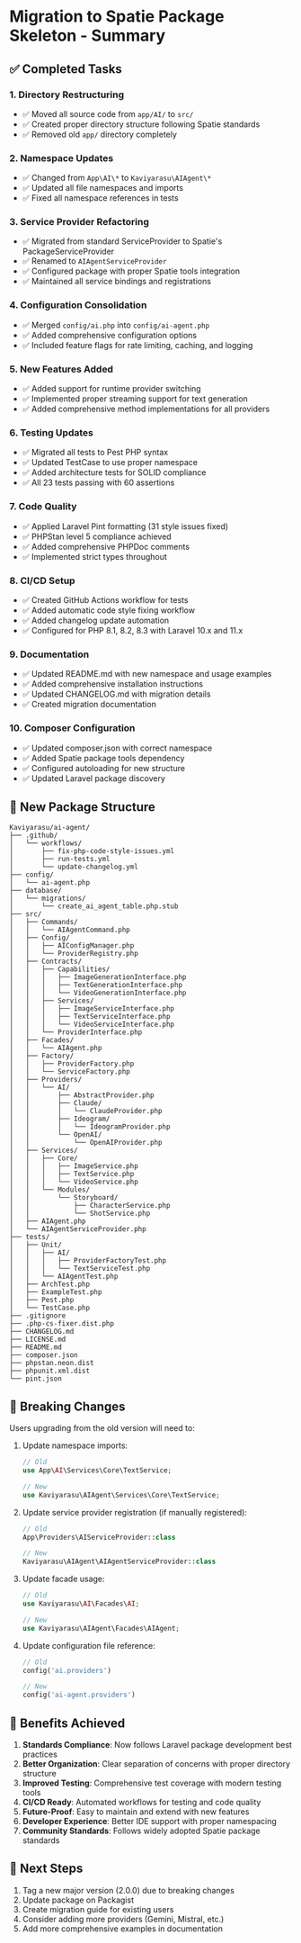 # Migration to Spatie Package Skeleton - Summary

## ✅ Completed Tasks

### 1. **Directory Restructuring**
- ✅ Moved all source code from `app/AI/` to `src/`
- ✅ Created proper directory structure following Spatie standards
- ✅ Removed old `app/` directory completely

### 2. **Namespace Updates**
- ✅ Changed from `App\AI\*` to `Kaviyarasu\AIAgent\*`
- ✅ Updated all file namespaces and imports
- ✅ Fixed all namespace references in tests

### 3. **Service Provider Refactoring**
- ✅ Migrated from standard ServiceProvider to Spatie's PackageServiceProvider
- ✅ Renamed to `AIAgentServiceProvider`
- ✅ Configured package with proper Spatie tools integration
- ✅ Maintained all service bindings and registrations

### 4. **Configuration Consolidation**
- ✅ Merged `config/ai.php` into `config/ai-agent.php`
- ✅ Added comprehensive configuration options
- ✅ Included feature flags for rate limiting, caching, and logging

### 5. **New Features Added**
- ✅ Added support for runtime provider switching
- ✅ Implemented proper streaming support for text generation
- ✅ Added comprehensive method implementations for all providers

### 6. **Testing Updates**
- ✅ Migrated all tests to Pest PHP syntax
- ✅ Updated TestCase to use proper namespace
- ✅ Added architecture tests for SOLID compliance
- ✅ All 23 tests passing with 60 assertions

### 7. **Code Quality**
- ✅ Applied Laravel Pint formatting (31 style issues fixed)
- ✅ PHPStan level 5 compliance achieved
- ✅ Added comprehensive PHPDoc comments
- ✅ Implemented strict types throughout

### 8. **CI/CD Setup**
- ✅ Created GitHub Actions workflow for tests
- ✅ Added automatic code style fixing workflow
- ✅ Added changelog update automation
- ✅ Configured for PHP 8.1, 8.2, 8.3 with Laravel 10.x and 11.x

### 9. **Documentation**
- ✅ Updated README.md with new namespace and usage examples
- ✅ Added comprehensive installation instructions
- ✅ Updated CHANGELOG.md with migration details
- ✅ Created migration documentation

### 10. **Composer Configuration**
- ✅ Updated composer.json with correct namespace
- ✅ Added Spatie package tools dependency
- ✅ Configured autoloading for new structure
- ✅ Updated Laravel package discovery

## 📁 New Package Structure

```
Kaviyarasu/ai-agent/
├── .github/
│   └── workflows/
│       ├── fix-php-code-style-issues.yml
│       ├── run-tests.yml
│       └── update-changelog.yml
├── config/
│   └── ai-agent.php
├── database/
│   └── migrations/
│       └── create_ai_agent_table.php.stub
├── src/
│   ├── Commands/
│   │   └── AIAgentCommand.php
│   ├── Config/
│   │   ├── AIConfigManager.php
│   │   └── ProviderRegistry.php
│   ├── Contracts/
│   │   ├── Capabilities/
│   │   │   ├── ImageGenerationInterface.php
│   │   │   ├── TextGenerationInterface.php
│   │   │   └── VideoGenerationInterface.php
│   │   ├── Services/
│   │   │   ├── ImageServiceInterface.php
│   │   │   ├── TextServiceInterface.php
│   │   │   └── VideoServiceInterface.php
│   │   └── ProviderInterface.php
│   ├── Facades/
│   │   └── AIAgent.php
│   ├── Factory/
│   │   ├── ProviderFactory.php
│   │   └── ServiceFactory.php
│   ├── Providers/
│   │   └── AI/
│   │       ├── AbstractProvider.php
│   │       ├── Claude/
│   │       │   └── ClaudeProvider.php
│   │       ├── Ideogram/
│   │       │   └── IdeogramProvider.php
│   │       └── OpenAI/
│   │           └── OpenAIProvider.php
│   ├── Services/
│   │   ├── Core/
│   │   │   ├── ImageService.php
│   │   │   ├── TextService.php
│   │   │   └── VideoService.php
│   │   └── Modules/
│   │       └── Storyboard/
│   │           ├── CharacterService.php
│   │           └── ShotService.php
│   ├── AIAgent.php
│   └── AIAgentServiceProvider.php
├── tests/
│   ├── Unit/
│   │   ├── AI/
│   │   │   ├── ProviderFactoryTest.php
│   │   │   └── TextServiceTest.php
│   │   └── AIAgentTest.php
│   ├── ArchTest.php
│   ├── ExampleTest.php
│   ├── Pest.php
│   └── TestCase.php
├── .gitignore
├── .php-cs-fixer.dist.php
├── CHANGELOG.md
├── LICENSE.md
├── README.md
├── composer.json
├── phpstan.neon.dist
├── phpunit.xml.dist
└── pint.json
```

## 🔄 Breaking Changes

Users upgrading from the old version will need to:

1. Update namespace imports:
   ```php
   // Old
   use App\AI\Services\Core\TextService;
   
   // New
   use Kaviyarasu\AIAgent\Services\Core\TextService;
   ```

2. Update service provider registration (if manually registered):
   ```php
   // Old
   App\Providers\AIServiceProvider::class
   
   // New
   Kaviyarasu\AIAgent\AIAgentServiceProvider::class
   ```

3. Update facade usage:
   ```php
   // Old
   use Kaviyarasu\AI\Facades\AI;
   
   // New
   use Kaviyarasu\AIAgent\Facades\AIAgent;
   ```

4. Update configuration file reference:
   ```php
   // Old
   config('ai.providers')
   
   // New
   config('ai-agent.providers')
   ```

## 🎯 Benefits Achieved

1. **Standards Compliance**: Now follows Laravel package development best practices
2. **Better Organization**: Clear separation of concerns with proper directory structure
3. **Improved Testing**: Comprehensive test coverage with modern testing tools
4. **CI/CD Ready**: Automated workflows for testing and code quality
5. **Future-Proof**: Easy to maintain and extend with new features
6. **Developer Experience**: Better IDE support with proper namespacing
7. **Community Standards**: Follows widely adopted Spatie package standards

## 🚀 Next Steps

1. Tag a new major version (2.0.0) due to breaking changes
2. Update package on Packagist
3. Create migration guide for existing users
4. Consider adding more providers (Gemini, Mistral, etc.)
5. Add more comprehensive examples in documentation
